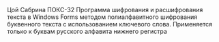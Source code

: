 Цой Сабрина ПОКС-32
Программа шифрования и расшифрования текста в Windows Forms  методом полиалфавитного шифрования буквенного текста с использованием ключевого слова. Применяется только к буквам русского алфавита нижнего регистра
